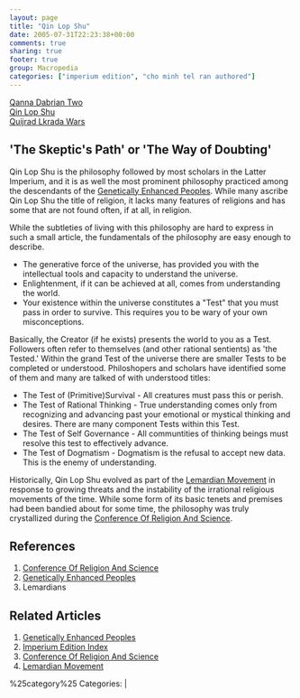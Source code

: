 ```yaml
---
layout: page
title: "Qin Lop Shu"
date: 2005-07-31T22:23:38+00:00
comments: true
sharing: true
footer: true
group: Macropedia
categories: ["imperium edition", "cho minh tel ran authored"]
---
```


<div class='row'>
	<div class='col-md-4'><a href='/macropedia/qanna-dabrian-two'>Qanna Dabrian Two</a></div>
	<div class='col-md-4'><a href='/macropedia/qin-lop-shu'>Qin Lop Shu</a></div>
	<div class='col-md-4'><a href='/macropedia/quijrad-lkrada-wars'>Quijrad Lkrada Wars</a></div>
</div>


## 'The Skeptic's Path' or 'The Way of Doubting'

Qin Lop Shu is the philosophy followed by most scholars in the Latter Imperium, and it is as well the most prominent philosophy practiced among the descendants of the [Genetically Enhanced Peoples](/macropedia/genetically-enhanced-peoples). While many ascribe Qin Lop Shu the title of religion, it lacks many features of religions and has some that are not found often, if at all, in religion.

While the subtleties of living with this philosophy are hard to express in such a small article, the fundamentals of the philosophy are easy enough to describe. 

* The generative force of the universe, has provided you with the intellectual tools and capacity to understand the universe.
* Enlightenment, if it can be achieved at all, comes from understanding the world.
* Your existence within the universe constitutes a "Test" that you must pass in order to survive. This requires you to be wary of your own misconceptions. 

Basically, the Creator (if he exists) presents the world to you as a Test. Followers often refer to themselves (and other rational sentients) as 'the Tested.' Within the grand Test of the universe there are smaller Tests to be completed or understood. Philoshopers and scholars have identified some of them and many are talked of with understood titles:

* The Test of (Primitive)Survival - All creatures must pass this or perish.
* The Test of Rational Thinking - True understanding comes only from recognizing and advancing past your emotional or mystical thinking and desires. There are many component Tests within this Test.
* The Test of Self Governance - All communtities of thinking beings must resolve this test to effectively advance.
* The Test of Dogmatism - Dogmatism is the refusal to accept new data. This is the enemy of understanding.

Historically, Qin Lop Shu evolved as part of the [Lemardian Movement](/macropedia/lemardians) in response to growing threats and the instability of the irrational religious movements of the time. While some form of its basic tenets and premises had been bandied about for some time, the philosophy was truly crystallized during the [Conference Of Religion And Science](/macropedia/conference-of-religion-and-science).


## References
1. [Conference Of Religion And Science](/macropedia/conference-of-religion-and-science)
1. [Genetically Enhanced Peoples](/macropedia/genetically-enhanced-peoples)
1. Lemardians

## Related Articles

1. [Genetically Enhanced Peoples](/macropedia/genetically-enhanced-peoples)
2. [Imperium Edition Index](/macropedia/imperium-edition-index)
3. [Conference Of Religion And Science](/macropedia/conference-of-religion-and-science)
4. [Lemardian Movement](/macropedia/lemardians)


%25category%25 Categories:  |  
